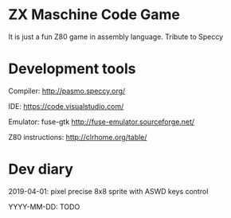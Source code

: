 # ZX Maschine Code Game

It is just a fun Z80 game in assembly language. Tribute to Speccy

# Development tools

Compiler: http://pasmo.speccy.org/

IDE: https://code.visualstudio.com/

Emulator: fuse-gtk   http://fuse-emulator.sourceforge.net/

Z80 instructions: http://clrhome.org/table/

# Dev diary

2019-04-01: pixel precise 8x8 sprite with ASWD keys control

YYYY-MM-DD: TODO





